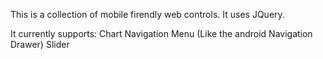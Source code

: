 This is a collection of mobile firendly web controls. It uses JQuery.

It currently supports:
  Chart
  Navigation Menu (Like the android Navigation Drawer)
  Slider
